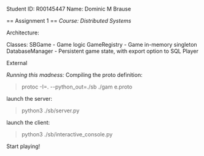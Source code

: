 Student ID: R00145447
Name: Dominic M Brause

== Assignment 1 ==
*Course: Distributed Systems*

Architecture:

Classes: 
SBGame - Game logic
GameRegistry - Game in-memory singleton
DatabaseManager - Persistent game state, with export option to SQL
Player 

External

*Running this madness:*
Compiling the proto definition:
> protoc -I=. --python_out=./sb ./gam
e.proto

launch the server:
> python3 ./sb/server.py

launch the client:
> python3 ./sb/interactive_console.py

Start playing!
